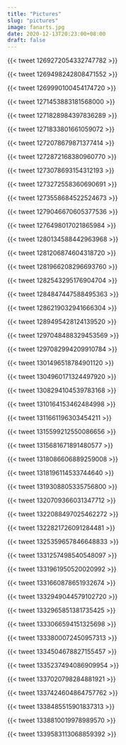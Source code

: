 ```yaml
---
title: "Pictures"
slug: "pictures"
image: fanarts.jpg
date: 2020-12-13T20:23:00+08:00
draft: false
---
```


{{< tweet 1269272054332747782 >}}

{{< tweet 1269498242808471552 >}}

{{< tweet 1269990100454174720 >}}

{{< tweet 1271453883181568000 >}}

{{< tweet 1271828984397836289 >}}

{{< tweet 1271833801661059072 >}}

{{< tweet 1272078679871377414 >}}

{{< tweet 1272872168380960770 >}}

{{< tweet 1273078693154312193 >}}

{{< tweet 1273272558360690691 >}}

{{< tweet 1273558684522524673 >}}

{{< tweet 1279046670605377536 >}}

{{< tweet 1276498017021865984 >}}

{{< tweet 1280134588442963968 >}}

{{< tweet 1281206874604318720 >}}

{{< tweet 1281966208296693760 >}}

{{< tweet 1282543295176904704 >}}

{{< tweet 1284847447588495363 >}}

{{< tweet 1286219032941666304 >}}

{{< tweet 1289495428124139520 >}}

{{< tweet 1297048488329453569 >}}

{{< tweet 1297082994209910784 >}}

{{< tweet 1301496518784901120 >}}

{{< tweet 1304960171324497920 >}}

{{< tweet 1308294104539783168 >}}

{{< tweet 1310164153462484998 >}}

{{< tweet 1311661196303454211 >}}

{{< tweet 1315599212550086656 >}}

{{< tweet 1315681671891480577 >}}

{{< tweet 1318086606889259008 >}}

{{< tweet 1318196114533744640 >}}

{{< tweet 1319308805335756800 >}}

{{< tweet 1320709366031347712 >}}

{{< tweet 1322088497025462272 >}}

{{< tweet 1322821726091284481 >}}

{{< tweet 1325359657846648833 >}}

{{< tweet 1331257498540548097 >}}

{{< tweet 1331961950520020992 >}}

{{< tweet 1331660878651932674 >}}

{{< tweet 1332949044579102720 >}}

{{< tweet 1332965851381735425 >}}

{{< tweet 1333066594151325698 >}}

{{< tweet 1333800072450957313 >}}

{{< tweet 1334504678827155457 >}}

{{< tweet 1335237494086909954 >}}

{{< tweet 1337020798284881921 >}}

{{< tweet 1337424604864757762 >}}

{{< tweet 1338485515901837313 >}}

{{< tweet 1338810019978989570 >}}

{{< tweet 1339583113068859392 >}}
